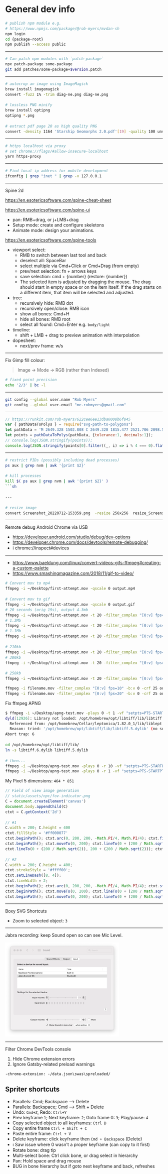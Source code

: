 # General dev info

```sh
# publish npm module e.g.
# https://www.npmjs.com/package/@rob-myers/mvdan-sh
npm login
cd {package-root}
npm publish --access public
```

---

```sh
# Can patch npm modules with `patch-package`
npx patch-package some-package
git add patches/some-package+$version.patch
```

---

```sh
# autocrop an image using ImageMagick
brew install imagemagick
convert -fuzz 1% -trim diag-ne.png diag-ne.png

# lossless PNG minify
brew install optipng
optipng *.png

# extract pdf page 20 as high quality PNG
convert -density 1164 'Starship Geomorphs 2.0.pdf'[19] -quality 100 unsorted/output.png
```

---

```sh
# https localhost via proxy
# set chrome://flags/#allow-insecure-localhost
yarn https-proxy
```

---

```sh
# Find local ip address for mobile development
ifconfig | grep "inet " | grep -v 127.0.0.1
```

---

Spine 2d

https://en.esotericsoftware.com/spine-cheat-sheet

https://en.esotericsoftware.com/spine-ui
- pan: RMB+drag, or j+LMB+drag
- Setup mode: create and configure skeletons
- Animate mode: design your animations.

https://en.esotericsoftware.com/spine-tools
- viewport select:
  - RMB to switch between last tool and back
  - deselect all: SpaceBar
  - select multiple via Cmd+Click or Cmd+Drag (from empty)
  - prev/next selection: fn + arrows keys
  - save selection: cmd + {number} (restore: {number})
  - The selected item is adjusted by dragging the mouse. The drag should start in empty space or on the item itself. If the drag starts on a different item, that item will be selected and adjusted.
- tree:
  - recursively hide: RMB dot
  - recursively open/close: RMB icon
  - show all bones: Cmd+H
  - hide all bones: RMB root
  - select all found: Cmd+Enter e.g. `body/light`
- timeline:
  - shift + LMB + drag to preview animation with interpolation
- dopesheet:
  - next/prev frame: w/s
---

Fix Gimp fill colour:
> Image → Mode → RGB (rather than Indexed)

```sh
# fixed point precision
echo '2/3' | bc -l
```

---

```sh
git config --global user.name "Rob Myers"
git config --global user.email "me.robmyers@gmail.com"
```

---

```js
// https://runkit.com/rob-myers/622cee6ee13dba0008b6f845
var { pathDataToPolys } = require("svg-path-to-polygons")
let pathData = 'M 2649.328 1502.808 C 2649.328 1815.477 2521.706 2098.546 2315.37 2303.448 C 2109.034 2508.35 1823.983 2635.084 1509.124 2635.084 C 1194.265 2635.084 909.214 2508.35 702.878 2303.448 C 496.542 2098.546 368.92 1815.477 368.92 1502.808 C 368.92 1190.139 496.542 907.07 702.878 702.168 C 909.214 497.266 1194.265 370.532 1509.124 370.532 C 1823.983 370.532 2109.034 497.266 2315.37 702.168 C 2521.706 907.07 2649.328 1190.139 2649.328 1502.808 Z'
let points = pathDataToPolys(pathData, {tolerance:1, decimals:1});
// console.log(JSON.stringify(points));
console.log(JSON.stringify(points[0].filter((_, i) => i % 4 === 0).flatMap(x=>x).join(' ')));
```

---

```sh
# restrict PIDs (possibly including dead processes)
ps aux | grep nvm | awk '{print $2}'

# kill processes
kill $( ps aux | grep nvm | awk '{print $2}' )
```sh

---

# resize image
convert Screenshot_20220712-153359.png  -resize 256x256  resize_Screenshot_20220712-153359.png
```

---

Remote debug Android Chrome via USB
- https://developer.android.com/studio/debug/dev-options
- https://developer.chrome.com/docs/devtools/remote-debugging/
- ℹ️ chrome://inspect#devices

---

- https://www.baeldung.com/linux/convert-videos-gifs-ffmpeg#creating-a-custom-palette
- https://www.smashingmagazine.com/2018/11/gif-to-video/

```sh
# Convert mov to mp4
ffmpeg -i ~/Desktop/first-attempt.mov -qscale 0 output.mp4

# Convert mov to gif
ffmpeg -i ~/Desktop/first-attempt.mov -qscale 0 output.gif
# 20 seconds (orig 19s), output 4.3mb
ffmpeg -i ~/Desktop/first-attempt.mov -t 20 -filter_complex "[0:v] fps=10,scale=720:-1" output.gif
# 1.3Mb
ffmpeg -i ~/Desktop/first-attempt.mov -t 20 -filter_complex "[0:v] fps=10,scale=400:-1" output.gif
# 1.1Mb
ffmpeg -i ~/Desktop/first-attempt.mov -t 20 -filter_complex "[0:v] fps=10,scale=300:-1" output.gif

# 210kb
ffmpeg -i ~/Desktop/first-attempt.mov -t 20 -filter_complex "[0:v] fps=10,scale=400:-1" output.mp4
# 300kb
ffmpeg -i ~/Desktop/first-attempt.mov -t 20 -filter_complex "[0:v] fps=10,scale=400:-1" output.webm

# 250kb
ffmpeg -i ~/Desktop/first-attempt.mov -t 20 -filter_complex "[0:v] fps=10,scale=400:-1" -b:v 0 -crf 25 output.mp4
```

```sh
ffmpeg -i filename.mov -filter_complex "[0:v] fps=10" -b:v 0 -crf 25 output.mp4
ffmpeg -i filename.mov -filter_complex "[0:v] fps=20" -b:v 0 -crf 25 output.mp4
```

Fix ffmpeg APNG

```sh
$ ffmpeg -i ~/Desktop/apng-test.mov -plays 0 -t 1 -vf "setpts=PTS-STARTPTS, crop=1200:800, hqdn3d=1.5:1.5:6:6, scale=600:400" output.apng
dyld[12926]: Library not loaded: /opt/homebrew/opt/libtiff/lib/libtiff.5.dylib
  Referenced from: /opt/homebrew/Cellar/leptonica/1.82.0_1/lib/liblept.5.dylib
  Reason: tried: '/opt/homebrew/opt/libtiff/lib/libtiff.5.dylib' (no such file), '/usr/local/lib/libtiff.5.dylib' (no such file), '/usr/lib/libtiff.5.dylib' (no such file), '/opt/homebrew/Cellar/libtiff/4.5.1/lib/libtiff.5.dylib' (no such file), '/usr/local/lib/libtiff.5.dylib' (no such file), '/usr/lib/libtiff.5.dylib' (no such file)
Abort trap: 6

cd /opt/homebrew/opt/libtiff/lib/
ln -s libtiff.6.dylib libtiff.5.dylib

# then...
ffmpeg -i ~/Desktop/apng-test.mov -plays 0 -r 10 -vf "setpts=PTS-STARTPTS, crop=1200:800, hqdn3d=1.5:1.5:6:6, scale=600:400" ~/Desktop/output.apng
ffmpeg -i ~/Desktop/apng-test.mov -plays 0 -r 1 -vf "setpts=PTS-STARTPTS, crop=1200:800, hqdn3d=1.5:1.5:6:6, scale=300:200" ~/Desktop/output.apng
```


My Pixel 5 dimensions: `464 * 851`

```js
// Field of view image generation
// static/assets/npc/fov-indicator.png
C = document.createElement('canvas')
document.body.appendChild(C)
ctxt = C.getContext('2d')

// #1
C.width = 200; C.height = 400
ctxt.fillStyle = '#ff000077'
ctxt.beginPath(); ctxt.arc(0, 200, 200, -Math.PI/4, Math.PI/4); ctxt.fill();
ctxt.beginPath(); ctxt.moveTo(0, 200); ctxt.lineTo(0 + (200 / Math.sqrt(2)), 200 - (200 / Math.sqrt(2)));
ctxt.lineTo(0 + (200 / Math.sqrt(2)), 200 + (200 / Math.sqrt(2))); ctxt.closePath(); ctxt.fill();

// #2
C.width = 200; C.height = 400;
ctxt.strokeStyle = '#ffff00';
ctxt.setLineDash([8, 4]);
ctxt.lineWidth = 2;
ctxt.beginPath(); ctxt.arc(0, 200, 200, -Math.PI/4, Math.PI/4); ctxt.stroke();
ctxt.beginPath(); ctxt.moveTo(0, 200); ctxt.lineTo(0 + (200 / Math.sqrt(2)), 200 - (200 / Math.sqrt(2))); ctxt.stroke();
ctxt.beginPath(); ctxt.moveTo(0, 200); ctxt.lineTo(0 + (200 / Math.sqrt(2)), 200 + (200 / Math.sqrt(2))); ctxt.stroke();
```

---

Boxy SVG Shortcuts
- Zoom to selected object: `3`

---

Jabra recording: keep Sound open so can see Mic Level.

<img src="Jabra-Microphone-Sound-Open.png" height="300" />

---

Filter Chrome DevTools console

1. Hide Chrome extension errors
2. Ignore Gatsby-related preload warnings

```
-chrome-extension: -/data.json\swas\spreloaded/
```

## Spriter shortcuts

- Parallels: Cmd; Backspace --> Delete
- Parallels: Backspace; Cmd --> Shift + Delete
- Undo: `Cmd+Z`, Redo: `Ctrl+Y`
- Prev keyframe `1`; Next keyframe: `2`; Goto frame 0: `3`; Play/pause: `4` 
- Copy selected object to all keyframes: `Ctrl D`
- Copy entire frame `Ctrl + Shift + C`
- Paste entire frame: `Ctrl + V`
- Delete keyframe: click keyframe then `Cmd + Backspace` (Delete)
- ℹ️ Saw issue where 0 wasn't a proper keyframe (can copy to it first)
- Rotate bone: drag tip
- Multi-select bone: Ctrl click bone, or drag select in hierarchy
- Pan: Hold space and drag mouse
- BUG in bone hierarchy but if goto next keyframe and back, refreshes